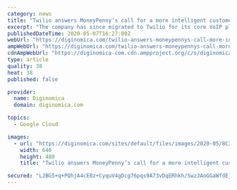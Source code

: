```yaml
---
category: news
title: "Twilio answers MoneyPenny’s call for a more intelligent customer comms platform"
excerpt: "The company has since migrated to Twilio for its core VoIP platform - using Twilio's Flex product - and has also developed its own CRM solution on top of the Twilio platform. It also now hosts its services on Azure,"
publishedDateTime: 2020-05-07T16:27:00Z
webUrl: "https://diginomica.com/twilio-answers-moneypennys-call-more-intelligent-customer-comms-platform"
ampWebUrl: "https://diginomica.com/twilio-answers-moneypennys-call-more-intelligent-customer-comms-platform?amp"
cdnAmpWebUrl: "https://diginomica-com.cdn.ampproject.org/c/s/diginomica.com/twilio-answers-moneypennys-call-more-intelligent-customer-comms-platform?amp"
type: article
quality: 38
heat: 38
published: false

provider:
  name: Diginomica
  domain: diginomica.com

topics:
  - Google Cloud

images:
  - url: "https://diginomica.com/sites/default/files/images/2020-05/8C3F1540-C11C-4111-B423-0A81C6777934.jpeg"
    width: 640
    height: 480
    title: "Twilio answers MoneyPenny’s call for a more intelligent customer comms platform"

secured: "LJBG5+q+PQhjA4cE0z+CyquV4gDcg76pqs9A73vDqERhkh/SwzJAoGGaWfdEjtrqPol1OuZI0v6XCYkPPmr+FYBFMxf8Kn4ZWH1f434XPHB83PzjaVVtZuM5LCa6+qYsBVJVJFSDXsAY9cUOHJp8Qs6Z8iu1Qdk/bo4g63jLLC529pZ++TBveFpDiFvCApgsFsDaE4ASSvGLJvpbxho+fGVxGuVlVp+d8ertZT9hLET6WJkDSTh4ehrIoluTabjaPhcK3tc9sB8tykvIOrpN/l9/GVf4TbLa5Qx2lfDbBO85XEIc9NX05o/FZ5cdPS+MPz1qA+j3HsaQ/0XnZijLGHHnDFANd8pSoIFu8U61BOq7ZzxtXSCAr0VYpMR631h/G+YGM53zE4LLr87VSh3T5b5ftwRpYmNIL7HC4OVQpNalGNpVLVTcdcS3fH0EDzrvuY1yYQcok94MgEGxr8vJAlO1vLjTUcITf6/mScxSOSA=;39kM566lOug7e99JzwvQPQ=="
---
```



